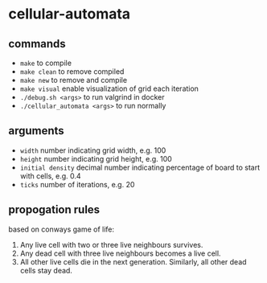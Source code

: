 # cellular-automata

## commands

- `make` to compile
- `make clean` to remove compiled
- `make new` to remove and compile
- `make visual` enable visualization of grid each iteration
- `./debug.sh <args>` to run valgrind in docker
- `./cellular_automata <args>` to run normally

## arguments

- `width` number indicating grid width, e.g. 100
- `height` number indicating grid height, e.g. 100
- `initial density` decimal number indicating percentage of board to start with cells, e.g. 0.4
- `ticks` number of iterations, e.g. 20

## propogation rules

based on conways game of life:

1. Any live cell with two or three live neighbours survives.
2. Any dead cell with three live neighbours becomes a live cell.
3. All other live cells die in the next generation. Similarly, all other dead cells stay dead.
